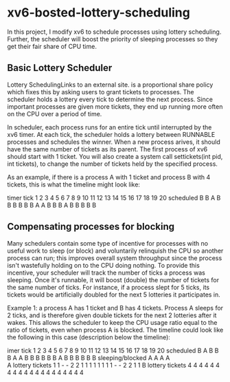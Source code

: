 # xv6-bosted-lottery-scheduling
In this project, I modify xv6 to schedule processes using lottery scheduling. Further, the scheduler will boost the priority of sleeping processes so they get their fair share of CPU time.


## Basic Lottery Scheduler
Lottery SchedulingLinks to an external site. is a proportional share policy which fixes this by asking users to grant tickets to processes. The scheduler holds a lottery every tick to determine the next process. Since important processes are given more tickets, they end up running more often on the CPU over a period of time.

In scheduler, each process runs for an entire tick until interrupted by the xv6 timer. At each tick, the scheduler holds a lottery between RUNNABLE processes and schedules the winner. When a new process arives, it should have the same number of tickets as its parent. The first process of xv6 should start with 1 ticket. You will also create a system call settickets(int pid, int tickets), to change the number of tickets held by the specified process.

As an example, if there is a process A with 1 ticket and process B with 4 tickets, this is what the timeline might look like:

timer tick	1	2	3	4	5	6	7	8	9	10	11	12	13	14	15	16	17	18	19	20
scheduled	  B	B	A	B	B	B	B	B	B	A	  A	  B	  B	  B	  A	  B	  B	  B	  B	  B

## Compensating processes for blocking
Many schedulers contain some type of incentive for processes with no useful work to sleep (or block) and voluntarily relinquish the CPU so another process can run; this improves overall system throughput since the process isn't wastefully holding on to the CPU doing nothing.  To provide this incentive, your scheduler will track the number of ticks a process was sleeping. Once it's runnable, it will boost (double) the number of tickets for the same number of ticks. For instance, if a process slept for 5 ticks, its tickets would be artificially doubled for the next 5 lotteries it participates in.

Example 1: a process A has 1 ticket and B has 4 tickets. Process A sleeps for 2 ticks, and is therefore given double tickets for the next 2 lotteries after it wakes. This allows the scheduler to keep the CPU usage ratio equal to the ratio of tickets, even when process A is blocked. The timeline could look like the following in this case (description below the timeline):

imer tick	        1	2	3	4	5	6	7	8	9	10	11	12	13	14	15	16	17	18	19	20
scheduled	        B	A	B	B	B	A	A	B	B	B	  B	  B	  B	  A	  B	  B	  B	  B	  B	  B
sleeping/blocked			        A	A											  A	  A				
A lottery tickets	1	1	-	-	2	2	1	1	1	1	  1	  1	  1	  1	  -	  -	  2	  2	  1	  1
B lottery tickets	4	4	4	4	4	4	4	4	4	4	  4	  4	  4	  4	  4	  4	  4	  4	  4	  4

